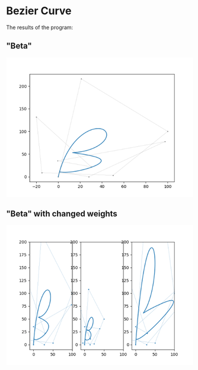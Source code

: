 # Bezier Curve

The results of the program:  

## "Beta" 

<img src="https://github.com/bsobocki/NumericalAnalysis/blob/master/Bezier_curve/Figure_1.png"/>

## "Beta" with changed weights

<img src="https://github.com/bsobocki/NumericalAnalysis/blob/master/Bezier_curve/figures_wih_changed_weights.png"/>
